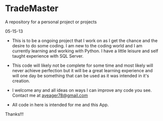 TradeMaster
===========

A repository for a personal project or projects

05-15-13


-  This is to be a ongoing project that I work on as I get the chance and the desire to do some coding.  I am new to the
coding world and I am currently learning and working with Python.  I have a little leisure and self taught experience with
SQL Server.

-  This code will likely not be complete for some time and most likely will never achieve perfection but it will be a great
learning experience and will one day be something that can be used as it was intended in it's creation.

-  I welcome any and all ideas on ways I can improve any code you see.  Contact me at ayeager78@gmail.com

-  All code in here is intended for me and this App.


Thanks!!!

